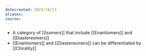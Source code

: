 ```yaml
---
datecreated: 2023/10/13
aliases: 
course:
---
```

- A category of [[Isomers]] that include [[Enantiomers]] and [[Diastereomers]]
- [[Enantiomers]] and [[Diastereomers]] can be differentiated by [[Chirality]]